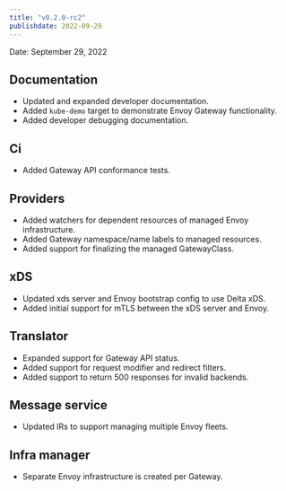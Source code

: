 ```yaml
---
title: "v0.2.0-rc2"
publishdate: 2022-09-29
---
```


Date: September 29, 2022

## Documentation
- Updated and expanded developer documentation.
- Added `kube-demo` target to demonstrate Envoy Gateway functionality.
- Added developer debugging documentation.

## Ci
- Added Gateway API conformance tests.

## Providers
- Added watchers for dependent resources of managed Envoy infrastructure.
- Added Gateway namespace/name labels to managed resources.
- Added support for finalizing the managed GatewayClass.

## xDS
- Updated xds server and Envoy bootstrap config to use Delta xDS.
- Added initial support for mTLS between the xDS server and Envoy.

## Translator
- Expanded support for Gateway API status.
- Added support for request modifier and redirect filters.
- Added support to return 500 responses for invalid backends.

## Message service
- Updated IRs to support managing multiple Envoy fleets.

## Infra manager
- Separate Envoy infrastructure is created per Gateway.


